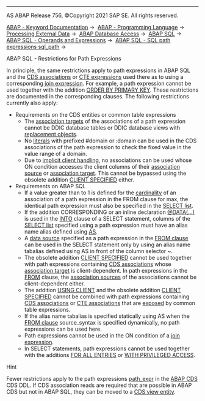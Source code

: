   

* * *

AS ABAP Release 756, ©Copyright 2021 SAP SE. All rights reserved.

[ABAP - Keyword Documentation](javascript:call_link\('abenabap.htm'\)) →  [ABAP - Programming Language](javascript:call_link\('abenabap_reference.htm'\)) →  [Processing External Data](javascript:call_link\('abenabap_language_external_data.htm'\)) →  [ABAP Database Access](javascript:call_link\('abendb_access.htm'\)) →  [ABAP SQL](javascript:call_link\('abenabap_sql.htm'\)) →  [ABAP SQL - Operands and Expressions](javascript:call_link\('abenabap_sql_operands.htm'\)) →  [ABAP SQL - SQL path expressions sql\_path](javascript:call_link\('abenabap_sql_path.htm'\)) → 

ABAP SQL - Restrictions for Path Expressions

In principle, the same restrictions apply to path expressions in ABAP SQL and the [CDS associations](javascript:call_link\('abencds_association_glosry.htm'\) "Glossary Entry") or [CTE expressions](javascript:call_link\('abencte_association_glosry.htm'\) "Glossary Entry") used there as to using a corresponding [join expression](javascript:call_link\('abapselect_join.htm'\)). For example, a path expression cannot be used together with the addition [ORDER BY PRIMARY KEY](javascript:call_link\('abaporderby_clause.htm'\)). These restrictions are documented in the corresponding clauses. The following restrictions currently also apply:

-   Requirements on the CDS entities or common table expressions
    -   The [association targets](javascript:call_link\('abenassociation_target_glosry.htm'\) "Glossary Entry") of the associations of a path expression cannot be DDIC database tables or DDIC database views with [replacement objects](javascript:call_link\('abenreplacement_object_glosry.htm'\) "Glossary Entry").
    -   No [literals](javascript:call_link\('abencds_literal_v1.htm'\)) with prefixed #domain or :domain can be used in the CDS associations of the path expression to check the fixed value in the value range of a domain.
    -   Due to [implicit client handling](javascript:call_link\('abenabap_sql_client_handling.htm'\)), no associations can be used whose ON condition accesses the client columns of their [association source](javascript:call_link\('abenassociation_source_glosry.htm'\) "Glossary Entry") or [association target](javascript:call_link\('abenassociation_target_glosry.htm'\) "Glossary Entry"). This cannot be bypassed using the obsolete addition [CLIENT SPECIFIED](javascript:call_link\('abapselect_client_obsolete.htm'\)) either.
-   Requirements on ABAP SQL
    -   If a value greater than to 1 is defined for the [cardinality](javascript:call_link\('abencardinality_glosry.htm'\) "Glossary Entry") of an association of a path expression in the FROM clause for max, the identical path expression must also be specified in the [SELECT list](javascript:call_link\('abapselect_list.htm'\)).
    -   If the addition CORRESPONDING or an inline declaration [@DATA(...)](javascript:call_link\('abapselect_into_target.htm'\)) is used in the [INTO](javascript:call_link\('abapinto_clause.htm'\)) clause of a SELECT statement, columns of the [SELECT list](javascript:call_link\('abapselect_list.htm'\)) specified using a path expression must have an alias name alias defined using [AS](javascript:call_link\('abapselect_list.htm'\)).
    -   A [data source](javascript:call_link\('abapselect_data_source.htm'\)) specified as a path expression in the [FROM clause](javascript:call_link\('abapfrom_clause.htm'\)) can be used in the SELECT statement only by using an alias name tabalias defined using AS in front of the column selector ~.
    -   The obsolete addition [CLIENT SPECIFIED](javascript:call_link\('abapselect_client_obsolete.htm'\)) cannot be used together with path expressions containing [CDS associations](javascript:call_link\('abencds_association_glosry.htm'\) "Glossary Entry") whose [association target](javascript:call_link\('abenassociation_target_glosry.htm'\) "Glossary Entry") is client-dependent. In path expressions in the [FROM](javascript:call_link\('abapfrom_clause.htm'\)) clause, the [association sources](javascript:call_link\('abenassociation_source_glosry.htm'\) "Glossary Entry") of the associations cannot be client-dependent either.
    -   The addition [USING CLIENT](javascript:call_link\('abapselect_client.htm'\)) and the obsolete addition [CLIENT SPECIFIED](javascript:call_link\('abapselect_client_obsolete.htm'\)) cannot be combined with path expressions containing [CDS associations](javascript:call_link\('abencds_association_glosry.htm'\) "Glossary Entry") or [CTE associations](javascript:call_link\('abencte_association_glosry.htm'\) "Glossary Entry") that are [exposed](javascript:call_link\('abapwith_associations_defining.htm'\)) by common table expressions.
    -   If the alias name tabalias is specified statically using AS when the [FROM clause](javascript:call_link\('abapfrom_clause.htm'\)) source\_syntax is specified dynamically, no path expressions can be used here.
    -   Path expressions cannot be used in the ON condition of a [join expression](javascript:call_link\('abapselect_join.htm'\)).
    -   In SELECT statements, path expressions cannot be used together with the additions [FOR ALL ENTRIES](javascript:call_link\('abenwhere_all_entries.htm'\)) or [WITH PRIVILEGED ACCESS](javascript:call_link\('abapselect_data_source.htm'\)).

Hint

Fewer restrictions apply to the path expressions [path\_expr](javascript:call_link\('abencds_path_expression_v2.htm'\)) in the [ABAP CDS](javascript:call_link\('abenabap_cds_glosry.htm'\) "Glossary Entry") CDS DDL. If CDS association reads are required that are possible in ABAP CDS but not in ABAP SQL, they can be moved to a [CDS view entity](javascript:call_link\('abencds_v2_view_glosry.htm'\) "Glossary Entry").